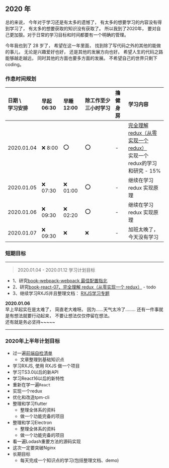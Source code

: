 ## 2020 年

总的来说， 今年对于学习还是有太多的遗憾了， 有太多的想要学习的内容没有得到学习了， 有太多的想要获取的知识没有获取了。 
所以我到了2020年， 要对自己更加狠。对于日常的学习目标和时间都要有一个明确的管理。

今年我也到了 28 岁了， 希望在这一年里面， 找到除了写代码之外的其他的能做的事儿， 无论是兴趣爱好也好， 还是其他的发展方向也好。
希望人生的代码之路能够越走越远， 同时其他的方面也要多方面的发展。 不希望自己的世界只剩下coding。


### 作息时间规划

<style>
table th:nth-of-type(4) {
	width: 80px;
}
</style>
日期 \ <br/> 学习安排  | 早起 06:30 | 早睡 12:00    | 除工作至少三小时学习     | 撸健身房  | 学习内容
:-              | :-        | :-            | :-       | :-       | :-                 
2020.01.04      | :x: 8:00  | :o:           | :o:      | -        | [完全理解 redux（从零实现一个 redux）](https://github.com/brickspert/blog/issues/22) <br /> 实现一个redux的学习和研究 - 15%
2020.01.05      | :x: 07:30 | :x: 01:00     | :o:      | -        | 继续在学习 redux 实现原理 
2020.01.06      | :x: 09:30 | :x: 02:20     | :o:      | -        | 继续在学习 redux 实现原理
2020.01.07      | :x: 09:30 | :x:           | :x:      | -        | 加班太晚了， 今天没有学习  


### 短期目标

--------------------

> 2020.01.04 - 2020.01.12 学习计划目标

- 1、研究[book-webpack-webpack 最佳配置指北](https://juejin.im/post/5e0e1153e51d45414b74de65?utm_source=gold_browser_extension)
- 2、研究[book-react-07、完全理解 redux（从零实现一个 redux）](https://github.com/brickspert/blog/issues/22) - todo
- 3、继续学习RXJS并且整理文档： [RXJS学习专题](../book/23、RXJS学习专题/23、RXJS学习专题.md)

**2020.01.06**                          
早上早起实在是太难了， 简直老大难呀。 因为......天气太冷了........
还有一件事就是有想法就要行动起来， 不要让想法仅仅停留在想法。                         
还有就是务必坚持~~~~~

--------------------

### 2020年上半年计划目标
- 过一遍[前端自检清单](https://juejin.im/post/5cc1da82f265da036023b628)
    - 文章整理到基础知识点
- 学习RXJS, 使用 RXJS 做一个项目
- 学习TS3.0以后的新API                    
- 学习React16以后的新特性                               
- 重新在学一遍`React`
- 实现一个redux                                 
- 优化和改造tpm-cli
- 整理和学习flutter
    - 整理全体系的资料
    - 做一个功能完备的项目
- 整理和学习Electron
    - 整理全体系的资料
    - 做一个功能完备的项目
- 看一遍Lodash重要方法的源码实现
- 这次一定要突破Nginx
- 长期目标
    - 每天完成一个知识点的学习(包括整理文档、demo)
